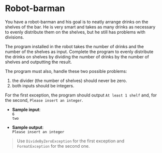 # Robot-barman

You have a robot-barman and his goal is to neatly arrange drinks on the shelves of the bar. He is very smart and takes as many drinks as necessary to evenly distribute them on the shelves, but he still has problems with divisions.

The program installed in the robot takes the number of drinks and the number of the shelves as input. Complete the program to evenly distribute the drinks on shelves by dividing the number of drinks by the number of shelves and outputting the result.

The program must also, handle these two possible problems:
1. the divider (the number of shelves) should never be zero.
2. both inputs should be integers.

For the first exception, the program should output `At least 1 shelf` and, for the second, `Please insert an integer`.

- **Sample input**:  
`6`  
`two`

- **Sample output**:  
`Please insert an integer`

>Use `DivideByZeroException` for the first exception and `FormatException` for the second one.
